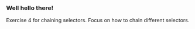 ### Well hello there!

Exercise 4 for chaining selectors. Focus on how to chain different selectors.